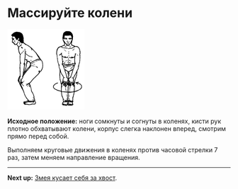 # Массируйте колени

![](./img/knee-massage.png)

**Исходное положение:** ноги сомкнуты и согнуты в коленях, кисти рук плотно
обхватывают колени, корпус слегка наклонен вперед, смотрим прямо перед собой.

Выполняем круговые движения в коленях против часовой стрелки 7 раз, затем меняем
направление вращения.

***

**Next up:** [Змея кусает себя за хвост](./06-snake-bites-its-tail).
